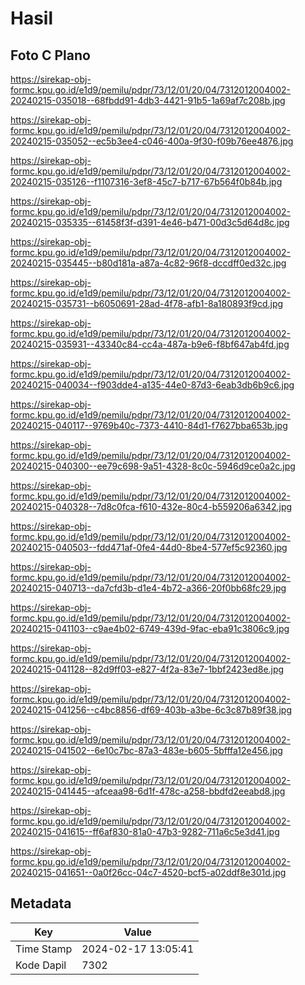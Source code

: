 # Hasil

## Foto C Plano

https://sirekap-obj-formc.kpu.go.id/e1d9/pemilu/pdpr/73/12/01/20/04/7312012004002-20240215-035018--68fbdd91-4db3-4421-91b5-1a69af7c208b.jpg

https://sirekap-obj-formc.kpu.go.id/e1d9/pemilu/pdpr/73/12/01/20/04/7312012004002-20240215-035052--ec5b3ee4-c046-400a-9f30-f09b76ee4876.jpg

https://sirekap-obj-formc.kpu.go.id/e1d9/pemilu/pdpr/73/12/01/20/04/7312012004002-20240215-035126--f1107316-3ef8-45c7-b717-67b564f0b84b.jpg

https://sirekap-obj-formc.kpu.go.id/e1d9/pemilu/pdpr/73/12/01/20/04/7312012004002-20240215-035335--61458f3f-d391-4e46-b471-00d3c5d64d8c.jpg

https://sirekap-obj-formc.kpu.go.id/e1d9/pemilu/pdpr/73/12/01/20/04/7312012004002-20240215-035445--b80d181a-a87a-4c82-96f8-dccdff0ed32c.jpg

https://sirekap-obj-formc.kpu.go.id/e1d9/pemilu/pdpr/73/12/01/20/04/7312012004002-20240215-035731--b6050691-28ad-4f78-afb1-8a180893f9cd.jpg

https://sirekap-obj-formc.kpu.go.id/e1d9/pemilu/pdpr/73/12/01/20/04/7312012004002-20240215-035931--43340c84-cc4a-487a-b9e6-f8bf647ab4fd.jpg

https://sirekap-obj-formc.kpu.go.id/e1d9/pemilu/pdpr/73/12/01/20/04/7312012004002-20240215-040034--f903dde4-a135-44e0-87d3-6eab3db6b9c6.jpg

https://sirekap-obj-formc.kpu.go.id/e1d9/pemilu/pdpr/73/12/01/20/04/7312012004002-20240215-040117--9769b40c-7373-4410-84d1-f7627bba653b.jpg

https://sirekap-obj-formc.kpu.go.id/e1d9/pemilu/pdpr/73/12/01/20/04/7312012004002-20240215-040300--ee79c698-9a51-4328-8c0c-5946d9ce0a2c.jpg

https://sirekap-obj-formc.kpu.go.id/e1d9/pemilu/pdpr/73/12/01/20/04/7312012004002-20240215-040328--7d8c0fca-f610-432e-80c4-b559206a6342.jpg

https://sirekap-obj-formc.kpu.go.id/e1d9/pemilu/pdpr/73/12/01/20/04/7312012004002-20240215-040503--fdd471af-0fe4-44d0-8be4-577ef5c92360.jpg

https://sirekap-obj-formc.kpu.go.id/e1d9/pemilu/pdpr/73/12/01/20/04/7312012004002-20240215-040713--da7cfd3b-d1e4-4b72-a366-20f0bb68fc29.jpg

https://sirekap-obj-formc.kpu.go.id/e1d9/pemilu/pdpr/73/12/01/20/04/7312012004002-20240215-041103--c9ae4b02-6749-439d-9fac-eba91c3806c9.jpg

https://sirekap-obj-formc.kpu.go.id/e1d9/pemilu/pdpr/73/12/01/20/04/7312012004002-20240215-041128--82d9ff03-e827-4f2a-83e7-1bbf2423ed8e.jpg

https://sirekap-obj-formc.kpu.go.id/e1d9/pemilu/pdpr/73/12/01/20/04/7312012004002-20240215-041256--c4bc8856-df69-403b-a3be-6c3c87b89f38.jpg

https://sirekap-obj-formc.kpu.go.id/e1d9/pemilu/pdpr/73/12/01/20/04/7312012004002-20240215-041502--6e10c7bc-87a3-483e-b605-5bfffa12e456.jpg

https://sirekap-obj-formc.kpu.go.id/e1d9/pemilu/pdpr/73/12/01/20/04/7312012004002-20240215-041445--afceaa98-6d1f-478c-a258-bbdfd2eeabd8.jpg

https://sirekap-obj-formc.kpu.go.id/e1d9/pemilu/pdpr/73/12/01/20/04/7312012004002-20240215-041615--ff6af830-81a0-47b3-9282-711a6c5e3d41.jpg

https://sirekap-obj-formc.kpu.go.id/e1d9/pemilu/pdpr/73/12/01/20/04/7312012004002-20240215-041651--0a0f26cc-04c7-4520-bcf5-a02ddf8e301d.jpg


## Metadata

| Key        | Value               |
| ---------- | ------------------- |
| Time Stamp | 2024-02-17 13:05:41 |
| Kode Dapil | 7302                |



